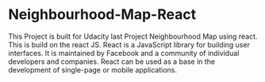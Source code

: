 # Neighbourhood-Map-React
This Project is built for Udacity last Project Neighbourhood Map using react. This is build on the react JS. React is a JavaScript library for building user interfaces. It is maintained by Facebook and a community of individual developers and companies. React can be used as a base in the development of single-page or mobile applications.
